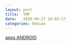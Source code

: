 ```yaml
---
layout: post
title:  TMP
date:   2020-09-27 18:02:17
categories: Debian
---
```


[apps ANDROID](https://cloud.spryservers.net/s/RRwr7jWT53kzHrH)